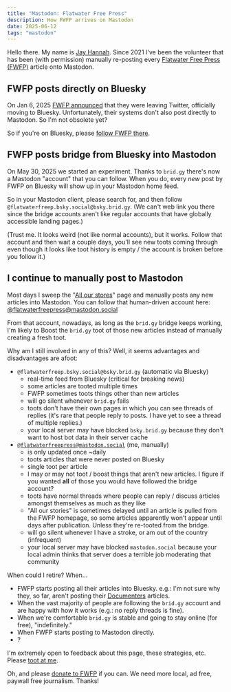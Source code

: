 ```yaml
---
title: "Mastodon: Flatwater Free Press"
description: How FWFP arrives on Mastodon
date: 2025-06-12
tags: "mastodon"
---
```


Hello there. My name is [Jay Hannah](https://flyovercountry.social/@deafferret).
Since 2021 I've been the volunteer that has been (with permission) manually re-posting
every [Flatwater Free Press (FWFP)](https://flatwaterfreepress.org/)
article onto Mastodon.

## FWFP posts directly on Bluesky 

On Jan 6, 2025
[FWFP announced](https://bsky.app/profile/flatwaterfreep.bsky.social/post/3lf3zssfzgk2i)
that they were leaving Twitter, officially moving to Bluesky. Unfortunately,
their systems don't also post directly to Mastodon. So I'm not obsolete yet?

So if you're on Bluesky, please [follow FWFP there](https://bsky.app/profile/flatwaterfreep.bsky.social).

## FWFP posts bridge from Bluesky into Mastodon

On May 30, 2025 we started an experiment. Thanks to `brid.gy` there's now a
Mastodon "account" that you can follow. When you do, every *new* post by FWFP
on Bluesky will show up in your Mastodon home feed.

So in your Mastodon client, please search for, and then follow
`@flatwaterfreep.bsky.social@bsky.brid.gy`. (We can't web link you there since
the bridge accounts aren't like regular accounts that have globally accessible 
landing pages.)

(Trust me. It looks weird (not like normal accounts), but it works. Follow that
account and then wait a couple days, you'll see new toots coming through 
even though it looks like toot history is empty / the account is broken before
you follow it.)

## I continue to manually post to Mastodon

Most days I sweep the "[All our stores](https://flatwaterfreepress.org/all-our-stories/)" page and manually posts any new articles into Mastodon.
You can follow that human-driven account here:
[@flatwaterfreepress@mastodon.social](https://mastodon.social/@flatwaterfreepress)

From that account, nowadays, as long as the `brid.gy` bridge keeps working,
I'm likely to Boost the `brid.gy` toot of those new articles instead of manually
creating a fresh toot.

Why am I still involved in any of this?
Well, it seems advantages and disadvantages are afoot:

* `@flatwaterfreep.bsky.social@bsky.brid.gy` (automatic via Bluesky)
  * real-time feed from Bluesky (critical for breaking news)
  * some articles are tooted multiple times
  * FWFP sometimes toots things other than new articles
  * will go silent whenever `brid.gy` fails
  * toots don't have their own pages in which you can see threads of replies (it's rare that people reply to posts. I have yet to see a thread of multiple replies.)
  * your local server may have blocked `bsky.brid.gy` because they don't want to host bot data in their server cache
* [`@flatwaterfreepress@mastodon.social`](https://mastodon.social/@flatwaterfreepress) (me, manually)
  * is only updated once ~daily
  * toots articles that were never posted on Bluesky
  * single toot per article
  * I may or may not toot / boost things that aren't new articles. I figure if you wanted **all** of those you would have followed the bridge account?
  * toots have normal threads where people can reply / discuss articles amongst themselves as much as they like
  * "All our stories" is sometimes delayed until an article is pulled from the FWFP homepage, so some articles apparently won't appear until days after publication. Unless they're re-tooted from the bridge.
  * will go silent whenever I have a stroke, or am out of the country (infrequent)
  * your local server may have blocked `mastodon.social` because your local admin thinks that server does a terrible job moderating that community

When could I retire? When...
* FWFP starts posting all their articles into Bluesky.
  e.g.: I'm not sure why they, so far, aren't posting their
  [Documenters](https://flatwaterfreepress.org/documenters/) articles.
* When the vast majority of people are following the `brid.gy` account and are happy
  with how it works (e.g.: no reply threads is fine).
* When we're comfortable `brid.gy` is stable and going to stay online (for free),
  "indefinitely."
* When FWFP starts posting to Mastodon directly.
* ?

I'm extremely open to feedback about this page, these strategies, etc.
Please [toot at me](https://flyovercountry.social/@deafferret).

Oh, and please [donate to FWFP](https://flatwaterfreepress.org/donate/)
if you can. We need more local, ad free, paywall free journalism.
Thanks!
